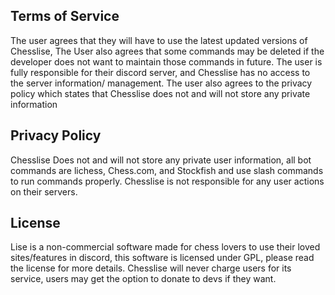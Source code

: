 ## Terms of Service
The user agrees that they will have to use the latest updated versions of Chesslise, The User also agrees that some commands may be deleted if the developer does not want to maintain those commands in future. The user is fully responsible for their discord server, and Chesslise has no access to the server information/ management. The user also agrees to the privacy policy which states that Chesslise does not and will not store any private information

## Privacy Policy
Chesslise Does not and will not store any private user information, all bot commands are lichess, Chess.com, and Stockfish and use slash commands to run commands properly. Chesslise is not responsible for any user actions on their servers.

## License 
Lise is a non-commercial software made for chess lovers to use their loved sites/features in discord, this software is licensed under GPL, please read the license for more details. Chesslise will never charge users for its service, users may get the option to donate to devs if they want.